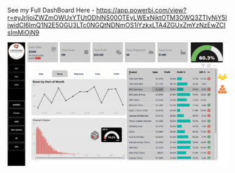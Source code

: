 See my Full DashBoard Here - https://app.powerbi.com/view?r=eyJrIjoiZWZmOWUxYTUtODhlNS00OTEyLWExNjktOTM3OWQ3ZTIyNjY5IiwidCI6ImQ1N2E5OGU3LTc0NGQtNDNmOS1iYzkxLTA4ZGUxZmYzNzEwZCIsImMiOjN9

![Portfolio DashBoard](DashBoard.png)
